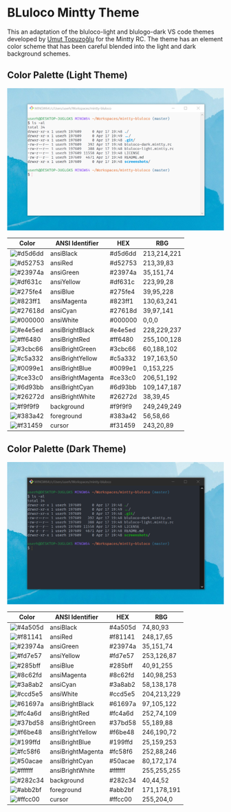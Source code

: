 # BLuloco Mintty Theme

This an adaptation of the bluloco-light and blulogo-dark VS code themes developed by [Umut Topuzoğlu](https://github.com/uloco) for the Mintty RC. The theme has an element color scheme that has been careful blended into the light and dark background schemes.

## Color Palette (Light Theme)

![bluloco-theme-light](./screenshots/bluloco-theme-light.png?raw=true "Bluloco Light Theme")

| Color                                              | ANSI Identifier   | HEX     | RBG          |
| -------------------------------------------------- |------------------ |-------- | ------------ |
| ![#d5d6dd](https://placehold.it/35/d5d6dd/?text=+) | ansiBlack         | #d5d6dd | 213,214,221  |
| ![#d52753](https://placehold.it/35/d52753/?text=+) | ansiRed           | #d52753 | 213,39,83    |
| ![#23974a](https://placehold.it/35/23974a/?text=+) | ansiGreen         | #23974a | 35,151,74    |
| ![#df631c](https://placehold.it/35/df631c/?text=+) | ansiYellow        | #df631c | 223,99,28    |
| ![#275fe4](https://placehold.it/35/275fe4/?text=+) | ansiBlue          | #275fe4 | 39,95,228    |
| ![#823ff1](https://placehold.it/35/823ff1/?text=+) | ansiMagenta       | #823ff1 | 130,63,241   |
| ![#27618d](https://placehold.it/35/27618d/?text=+) | ansiCyan          | #27618d | 39,97,141    |
| ![#000000](https://placehold.it/35/000000/?text=+) | ansiWhite         | #000000 | 0,0,0        |
| ![#e4e5ed](https://placehold.it/35/e4e5ed/?text=+) | ansiBrightBlack   | #e4e5ed | 228,229,237  |
| ![#ff6480](https://placehold.it/35/ff6480/?text=+) | ansiBrightRed     | #ff6480 | 255,100,128  |
| ![#3cbc66](https://placehold.it/35/3cbc66/?text=+) | ansiBrightGreen   | #3cbc66 | 60,188,102   |
| ![#c5a332](https://placehold.it/35/c5a332/?text=+) | ansiBrightYellow  | #c5a332 | 197,163,50   |
| ![#0099e1](https://placehold.it/35/0099e1/?text=+) | ansiBrightBlue    | #0099e1 | 0,153,225    |
| ![#ce33c0](https://placehold.it/35/ce33c0/?text=+) | ansiBrightMagenta | #ce33c0 | 206,51,192   |
| ![#6d93bb](https://placehold.it/35/6d93bb/?text=+) | ansiBrightCyan    | #6d93bb | 109,147,187  |
| ![#26272d](https://placehold.it/35/26272d/?text=+) | ansiBrightWhite   | #26272d | 38,39,45     |
| ![#f9f9f9](https://placehold.it/35/f9f9f9/?text=+) | background        | #f9f9f9 | 249,249,249  |
| ![#383a42](https://placehold.it/35/383a42/?text=+) | foreground        | #383a42 | 56,58,66     |
| ![#f31459](https://placehold.it/35/f31459/?text=+) | cursor            | #f31459 | 243,20,89    |

## Color Palette (Dark Theme)

![bluloco-theme-dark](./screenshots/bluloco-theme-dark.png?raw=true "Bluloco Dark Theme")

| Color                                              | ANSI Identifier   | HEX     | RBG          |
| -------------------------------------------------- |------------------ |-------- | ------------ |
| ![#4a505d](https://placehold.it/35/4a505d/?text=+) | ansiBlack         | #4a505d | 74,80,93     |
| ![#f81141](https://placehold.it/35/f81141/?text=+) | ansiRed           | #f81141 | 248,17,65    |
| ![#23974a](https://placehold.it/35/23974a/?text=+) | ansiGreen         | #23974a | 35,151,74    |
| ![#fd7e57](https://placehold.it/35/fd7e57/?text=+) | ansiYellow        | #fd7e57 | 253,126,87   |
| ![#285bff](https://placehold.it/35/285bff/?text=+) | ansiBlue          | #285bff | 40,91,255    |
| ![#8c62fd](https://placehold.it/35/8c62fd/?text=+) | ansiMagenta       | #8c62fd | 140,98,253   |
| ![#3a8ab2](https://placehold.it/35/3a8ab2/?text=+) | ansiCyan          | #3a8ab2 | 58,138,178   |
| ![#ccd5e5](https://placehold.it/35/ccd5e5/?text=+) | ansiWhite         | #ccd5e5 | 204,213,229  |
| ![#61697a](https://placehold.it/35/61697a/?text=+) | ansiBrightBlack   | #61697a | 97,105,122   |
| ![#fc4a6d](https://placehold.it/35/fc4a6d/?text=+) | ansiBrightRed     | #fc4a6d | 252,74,109   |
| ![#37bd58](https://placehold.it/35/37bd58/?text=+) | ansiBrightGreen   | #37bd58 | 55,189,88    |
| ![#f6be48](https://placehold.it/35/f6be48/?text=+) | ansiBrightYellow  | #f6be48 | 246,190,72   |
| ![#199ffd](https://placehold.it/35/199ffd/?text=+) | ansiBrightBlue    | #199ffd | 25,159,253   |
| ![#fc58f6](https://placehold.it/35/fc58f6/?text=+) | ansiBrightMagenta | #fc58f6 | 252,88,246   |
| ![#50acae](https://placehold.it/35/50acae/?text=+) | ansiBrightCyan    | #50acae | 80,172,174   |
| ![#ffffff](https://placehold.it/35/ffffff/?text=+) | ansiBrightWhite   | #ffffff | 255,255,255  |
| ![#282c34](https://placehold.it/35/282c34/?text=+) | background        | #282c34 | 40,44,52     |
| ![#abb2bf](https://placehold.it/35/abb2bf/?text=+) | foreground        | #abb2bf | 171,178,191  |
| ![#ffcc00](https://placehold.it/35/ffcc00/?text=+) | cursor            | #ffcc00 | 255,204,0    |